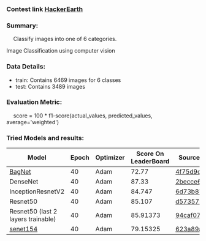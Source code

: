 ### Contest link [HackerEarth](https://www.hackerearth.com/challenges/competitive/hackerearth-deep-learning-challenge-holidays/machine-learning/holiday-season-11-2c924626/)

### Summary:
&emsp; Classify images into one of 6 categories.

Image Classification using computer vision

### Data Details:
  - train: Contains 6469 images for 6 classes 
  - test: Contains 3489 images
  
### Evaluation Metric:
&emsp;  score = 100 * f1-score(actual_values, predicted_values, average='weighted')
  
### Tried Models and results:
| Model | Epoch | Optimizer | Score On LeaderBoard | Source |
|-------|-------|-----------|----------------------|--------|
| [BagNet](https://github.com/wielandbrendel/bag-of-local-features-models) | 40 | Adam | 72.77 | [4f75d9c](https://github.com/harshraj22/DeepLearning/blob/4f75d9cdce2ca63fe6eea590379336c037d83ef1/submissions/HackerEarth:%20%5BHoliday%20Season%5D/Holiday_Season.ipynb) |
| DenseNet | 40 | Adam | 87.33 | [2becce6](https://github.com/harshraj22/DeepLearning/blob/2becce64c9311ff83f9bc249d7caed5f504c78d8/submissions/HackerEarth:%20%5BHoliday%20Season%5D/Holiday_Season.ipynb) |
| InceptionResnetV2 | 40 | Adam | 84.747 | [6d73b87](https://github.com/harshraj22/DeepLearning/blob/6d73b874ec1f7573e5c36150a4ecca2c226890d9/submissions/HackerEarth:%20%5BHoliday%20Season%5D/Holiday_Season.ipynb) |
| Resnet50 | 40 | Adam | 85.107 | [d57357b](https://github.com/harshraj22/DeepLearning/blob/d57357bb508039b80089c250b0002a2ffce1d106/submissions/HackerEarth:%20%5BHoliday%20Season%5D/Holiday_Season.ipynb) |
| Resnet50 (last 2 layers trainable) | 40 | Adam | 85.91373 | [94caf07](https://github.com/harshraj22/DeepLearning/blob/main/submissions/HackerEarth:%20%5BHoliday%20Season%5D/Holiday_Season.ipynb) |
| [senet154](https://github.com/osmr/imgclsmob) | 40 | Adam | 79.15325 | [623a89a](https://github.com/harshraj22/DeepLearning/blob/623a89a6e79c7e3ebe14a5f4b0b4b688455f92a9/submissions/HackerEarth:%20%5BHoliday%20Season%5D/Holiday_Season.ipynb) |



